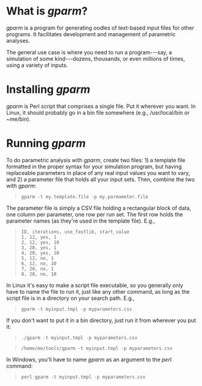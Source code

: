 # What is *gparm*?
*gparm* is a program for generating oodles of text-based input files for other
programs.  It facilitates development and management of parametric analyses.

The general use case is where you need to run a program---say, a simulation of
some kind---dozens, thousands, or even millions of times, using a variety of
inputs.

# Installing *gparm*

*gparm* is Perl script that comprises a single file.  Put it wherever you
want.  In Linux, it should probably go in a bin file somewhere (e.g.,
/usr/local/bin or ~me/bin).

# Running *gparm*

To do parametric analysis with *gparm*, create two files:  1) a template
file formatted in the proper syntax for your simulation program, but having
replaceable parameters in place of any real input values you want to vary,
and 2) a parameter file that holds all your input sets.  Then, combine the
two with *gparm*:

> `gparm -t my.template.file -p my.parmameter.file`

The parameter file is simply a CSV file holding a rectangular block of data,
one column per parameter, one row per run set.  The first row holds the
parameter names (as they're used in the template file).  E.g.,

> `ID, iterations, use_fastlib, start_value`  
> `1, 12, yes, 1`  
> `2, 12, yes, 10`  
> `3, 20, yes, 1`  
> `4, 20, yes, 10`  
> `5, 12, no, 1`  
> `6, 12, no, 10`  
> `7, 20, no, 1`  
> `8, 20, no, 10`  

In Linux it's easy to make a script file executable, so you generally only
have to name the file to run it, just like any other command, as long as
the script file is in a directory on your search path.  E.g.,

> `gparm -t myinput.tmpl -p myparameters.csv`

If you don't want to put it in a bin directory, just run it from wherever
you put it:

> `./gparm -t myinput.tmpl -p myparameters.csv`

> `/home/me/tools/gparm -t myinput.tmpl -p myparameters.csv`

In Windows, you'll have to name *gparm* as an argument to the *perl* command:

> `perl gparm -t myinput.tmpl -p myparameters.csv`

